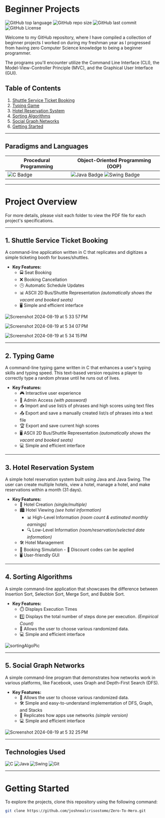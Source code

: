 # Beginner Projects

![GitHub top language](https://img.shields.io/github/languages/top/joshnealcrisostomo/freshman-projects)
![GitHub repo size](https://img.shields.io/github/repo-size/joshnealcrisostomo/freshman-projects)
![GitHub last commit](https://img.shields.io/github/last-commit/joshnealcrisostomo/freshman-projects)
![GitHub License](https://img.shields.io/github/license/joshnealcrisostomo/freshman-projects)

Welcome to my GitHub repository, where I have compiled a collection of beginner projects I worked on during my freshman year as I progressed from having zero Computer Science knowledge to being a beginner programmer.

The programs you'll encounter utilize the Command Line Interface (CLI), the Model-View-Controller Principle (MVC), and the Graphical User Interface (GUI).

## Table of Contents
1. [Shuttle Service Ticket Booking](#1-shuttle-service-ticket-booking)
2. [Typing Game](#2-typing-game)
3. [Hotel Reservation System](#3-hotel-reservation-system)
4. [Sorting Algorithms](#4-sorting-algorithms)
5. [Social Graph Networks](#5-social-graph-networks)
6. [Getting Started](#getting-started)

--------

## Paradigms and Languages
| Procedural Programming | Object-Oriented Programming (OOP) |
|--|--|
| ![C Badge](https://img.shields.io/badge/C-A8B9CC?style=flat&logo=c&logoColor=white) | ![Java Badge](https://img.shields.io/badge/Java-007396?style=flat&logo=java&logoColor=white) ![Swing Badge](https://img.shields.io/badge/Swing-007396?style=flat&logo=java&logoColor=white) |

--------

# Project Overview
For more details, please visit each folder to view the PDF file for each project's specifications.

--------

## 1. Shuttle Service Ticket Booking
A command-line application written in C that replicates and digitizes a simple ticketing booth for buses/shuttles.
 - **Key Features:**
 	- 🚍 Seat Booking
  	- ❌ Booking Cancellation
   	- 🕒 Automatic Schedule Updates
   	- 📊 ASCII 2D Bus/Shuttle Representation *(automatically shows the vacant and booked seats)*
   	- 🖥️ Simple and efficient interface

![Screenshot 2024-08-19 at 5 33 57 PM](https://github.com/user-attachments/assets/fddb709d-6cec-4c82-a6da-9ec67a86214d)

![Screenshot 2024-08-19 at 5 34 07 PM](https://github.com/user-attachments/assets/7755c2b1-0f32-4f8a-ad53-6b6486215511)

![Screenshot 2024-08-19 at 5 34 15 PM](https://github.com/user-attachments/assets/c4c6b19c-adf4-45f7-a4ff-bf3c81a07a09)

--------

## 2. Typing Game
A command-line typing game written in C that enhances a user's typing skills and typing speed. This text-based version requires a player to correctly type a random phrase until he runs out of lives.
 - **Key Features:**
 	- 🎮 Interactive user experience
  	- 🔑 Admin Access *(with password)*
   	- 📥 Import and use list/s of phrases and high scores using text files
   	- 📤 Export and save a manually created list/s of phrases into a text file
   	- 🏆 Export and save current high scores
   	- 🖥️ ASCII 2D Bus/Shuttle Representation *(automatically shows the vacant and booked seats)*
   	- 💻 Simple and efficient interface

--------

## 3. Hotel Reservation System
A simple hotel reservation system built using Java and Java Swing. The user can create multiple hotels, view a hotel, manage a hotel, and make reservations within a month (31 days).
 - **Key Features:**
	 - 🏨 Hotel Creation *(single/multiple)* 
	 - 🏙️ Hotel Viewing *(see hotel information)*
  		- 📊 High-Level Information *(room count & estimated monthly earnings)*
		- 🔍 Low-Level Information *(room/reservation/selected date information)*
	 - 🛠️ Hotel Management
	 - 📅 Booking Simulation 
		   - 💸 Discount codes can be applied
	 - 🖥️ User-friendly GUI

--------

## 4. Sorting Algorithms
A simple command-line application that showcases the difference between Insertion Sort, Selection Sort, Merge Sort, and Bubble Sort.
 - **Key Features:**
	 - ⏱️ Displays Execution Times
	 - 1️⃣ Displays the total number of steps done per execution. *(Empirical Count)*
	 - 📂 Allows the user to choose various randomized data.
   	 - 💻 Simple and efficient interface

![sortingAlgoPic](https://github.com/user-attachments/assets/350eedf6-d2d5-4d45-afe9-960fd7598a3a)

--------

## 5. Social Graph Networks
A simple command-line program that demonstrates how networks work in various platforms, like Facebook, uses Graph and Depth-First Search (DFS).
 - **Key Features:**
	 - 📂 Allows the user to choose various randomized data.
	 - 🛠️ Simple and easy-to-understand implementation of DFS, Graph, and Stacks
 	 - 📲 Replicates how apps use networks *(simple version)*
   	 - 💻 Simple and efficient interface

![Screenshot 2024-08-19 at 5 32 25 PM](https://github.com/user-attachments/assets/fd37f139-44ad-485e-a929-606949d5539f)

--------

## Technologies Used

![C](https://img.shields.io/badge/C-A8B9CC?style=flat&logo=c&logoColor=white)
![Java](https://img.shields.io/badge/Java-007396?style=flat&logo=java&logoColor=white)
![Swing](https://img.shields.io/badge/Swing-007396?style=flat&logo=java&logoColor=white)
![Git](https://img.shields.io/badge/Git-F05032?style=flat&logo=git&logoColor=white)

--------

# Getting Started

To explore the projects, clone this repository using the following command:

```bash
git clone https://github.com/joshnealcrisostomo/Zero-To-Hero.git
